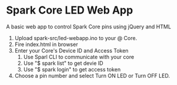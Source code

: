 Spark Core LED Web App
============

A basic web app to control Spark Core pins using jQuery and HTML

1. Upload spark-src/led-webapp.ino to your @ Core.
2. Fire index.html in browser
3. Enter your Core's Device ID and Access Token
	1. Use Sparl CLI to communicate with your core
	2. Use "$ spark list" to get devie ID
	3. Use "$ spark login" to get access token
4. Choose a pin number and select Turn ON LED or Turn OFF LED.